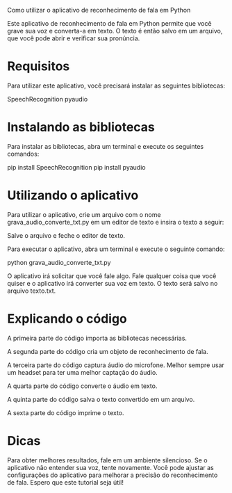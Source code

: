 Como utilizar o aplicativo de reconhecimento de fala em Python

Este aplicativo de reconhecimento de fala em Python permite que você grave sua voz e converta-a em texto. O texto é então salvo em um arquivo, que você pode abrir e verificar sua pronúncia.

# Requisitos
Para utilizar este aplicativo, você precisará instalar as seguintes bibliotecas:

SpeechRecognition
pyaudio

# Instalando as bibliotecas
Para instalar as bibliotecas, abra um terminal e execute os seguintes comandos:

pip install SpeechRecognition
pip install pyaudio

# Utilizando o aplicativo
Para utilizar o aplicativo, crie um arquivo com o nome grava_audio_converte_txt.py em um editor de texto e insira o texto a seguir:

Salve o arquivo e feche o editor de texto.

Para executar o aplicativo, abra um terminal e execute o seguinte comando:

python grava_audio_converte_txt.py

O aplicativo irá solicitar que você fale algo. Fale qualquer coisa que você quiser e o aplicativo irá converter sua voz em texto. O texto será salvo no arquivo texto.txt.

# Explicando o código

A primeira parte do código importa as bibliotecas necessárias.

A segunda parte do código cria um objeto de reconhecimento de fala.

A terceira parte do código captura áudio do microfone. Melhor sempre usar um headset para ter uma melhor captação do áudio.

A quarta parte do código converte o áudio em texto.

A quinta parte do código salva o texto convertido em um arquivo.

A sexta parte do código imprime o texto.


# Dicas
Para obter melhores resultados, fale em um ambiente silencioso.
Se o aplicativo não entender sua voz, tente novamente.
Você pode ajustar as configurações do aplicativo para melhorar a precisão do reconhecimento de fala.
Espero que este tutorial seja útil!